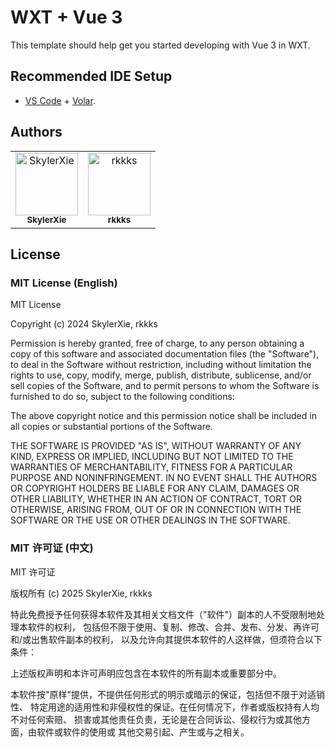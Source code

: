 # WXT + Vue 3

This template should help get you started developing with Vue 3 in WXT.

## Recommended IDE Setup

- [VS Code](https://code.visualstudio.com/) + [Volar](https://marketplace.visualstudio.com/items?itemName=Vue.volar).

## Authors

<table>
  <tr>
    <td align="center">
      <a href="https://github.com/SkylerXie">
        <img src="https://i.meee.com.tw/V9BPe8h.png" width="100px;" alt="SkylerXie"/>
        <br />
        <sub><b>SkylerXie</b></sub>
      </a>
    </td>
    <td align="center">
      <a href="https://github.com/rkkks">
        <img src="https://i.meee.com.tw/VpVqGY7.png" width="100px;" alt="rkkks"/>
        <br />
        <sub><b>rkkks</b></sub>
      </a>
    </td>
  </tr>
</table>

## License

### MIT License (English)

MIT License

Copyright (c) 2024 SkylerXie, rkkks

Permission is hereby granted, free of charge, to any person obtaining a copy
of this software and associated documentation files (the "Software"), to deal
in the Software without restriction, including without limitation the rights
to use, copy, modify, merge, publish, distribute, sublicense, and/or sell
copies of the Software, and to permit persons to whom the Software is
furnished to do so, subject to the following conditions:

The above copyright notice and this permission notice shall be included in all
copies or substantial portions of the Software.

THE SOFTWARE IS PROVIDED "AS IS", WITHOUT WARRANTY OF ANY KIND, EXPRESS OR
IMPLIED, INCLUDING BUT NOT LIMITED TO THE WARRANTIES OF MERCHANTABILITY,
FITNESS FOR A PARTICULAR PURPOSE AND NONINFRINGEMENT. IN NO EVENT SHALL THE
AUTHORS OR COPYRIGHT HOLDERS BE LIABLE FOR ANY CLAIM, DAMAGES OR OTHER
LIABILITY, WHETHER IN AN ACTION OF CONTRACT, TORT OR OTHERWISE, ARISING FROM,
OUT OF OR IN CONNECTION WITH THE SOFTWARE OR THE USE OR OTHER DEALINGS IN THE
SOFTWARE.

### MIT 许可证 (中文)

MIT 许可证

版权所有 (c) 2025 SkylerXie, rkkks

特此免费授予任何获得本软件及其相关文档文件（"软件"）副本的人不受限制地处理本软件的权利，
包括但不限于使用、复制、修改、合并、发布、分发、再许可和/或出售软件副本的权利，
以及允许向其提供本软件的人这样做，但须符合以下条件：

上述版权声明和本许可声明应包含在本软件的所有副本或重要部分中。

本软件按"原样"提供，不提供任何形式的明示或暗示的保证，包括但不限于对适销性、
特定用途的适用性和非侵权性的保证。在任何情况下，作者或版权持有人均不对任何索赔、
损害或其他责任负责，无论是在合同诉讼、侵权行为或其他方面，由软件或软件的使用或
其他交易引起、产生或与之相关。
